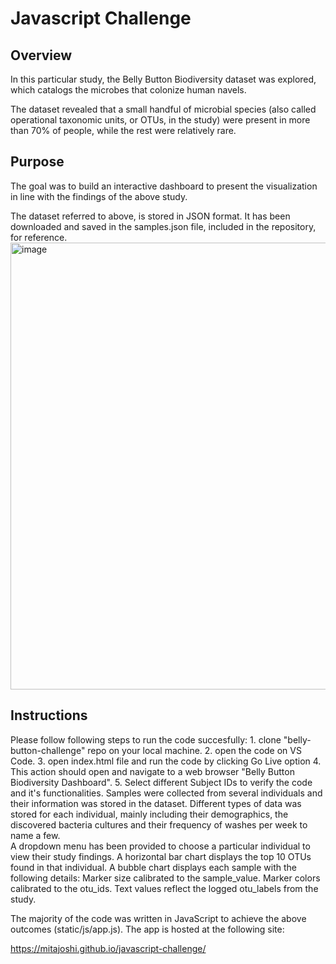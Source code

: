 # Javascript Challenge

## Overview
In this particular study, the Belly Button Biodiversity dataset was explored, which catalogs the microbes that colonize human navels.

The dataset revealed that a small handful of microbial species (also called operational taxonomic units, or OTUs, in the study) were present in more than 70% of people, while the rest were relatively rare.


## Purpose

The goal was to build an interactive dashboard to present the visualization in line with the findings of the above study. 

The dataset referred to above, is stored in JSON format. It has been downloaded and saved in the samples.json file, included in the repository, for reference. 
<img width="715" alt="image" src="https://github.com/Mitajoshi/javascript-challenge/assets/142932546/a49930e5-97e3-46a6-b1fc-dbd5deb59543">



## Instructions
Please follow following steps to run the code succesfully:
    1. clone "belly-button-challenge" repo on your local machine.
    2. open the code on VS Code.
    3. open index.html file and run the code by clicking Go Live option
    4. This action should open and navigate to a web browser "Belly Button Biodiversity Dashboard".
    5. Select different Subject IDs to verify the code and it's functionalities.
Samples were collected from several individuals and their information was stored in the dataset. Different types of data was stored for each individual, mainly including their demographics, the discovered bacteria cultures and their frequency of washes per week to name a few.  
 A dropdown menu has been provided to choose a particular individual to view their study findings. A horizontal bar chart displays the top 10 OTUs found in that individual. A bubble chart displays each sample with the following details:
Marker size  calibrated to the sample_value.
Marker colors calibrated to the otu_ids.
Text values reflect the logged otu_labels from the study.

 The majority of the code was written in JavaScript to achieve the above outcomes (static/js/app.js). The app is hosted at the following site:

https://mitajoshi.github.io/javascript-challenge/
